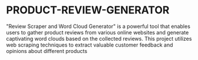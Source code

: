 # PRODUCT-REVIEW-GENERATOR
"Review Scraper and Word Cloud Generator" is a powerful tool that enables users to gather product reviews from various online websites and generate captivating word clouds based on the collected reviews. This project utilizes web scraping techniques to extract valuable customer feedback and opinions about different products
